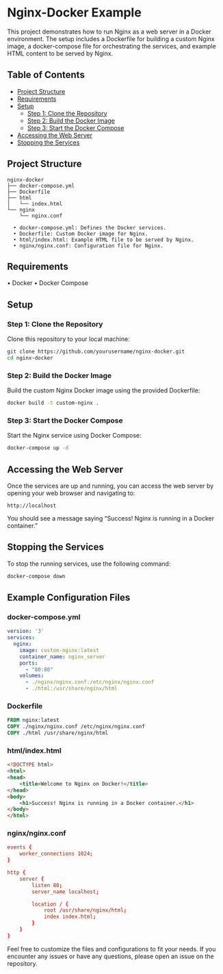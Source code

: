 
# Nginx-Docker Example

This project demonstrates how to run Nginx as a web server in a Docker environment. The setup includes a Dockerfile for building a custom Nginx image, a docker-compose file for orchestrating the services, and example HTML content to be served by Nginx.

## Table of Contents

- [Project Structure](#project-structure)
- [Requirements](#requirements)
- [Setup](#setup)
  - [Step 1: Clone the Repository](#step-1-clone-the-repository)
  - [Step 2: Build the Docker Image](#step-2-build-the-docker-image)
  - [Step 3: Start the Docker Compose](#step-3-start-the-docker-compose)
- [Accessing the Web Server](#accessing-the-web-server)
- [Stopping the Services](#stopping-the-services)

## Project Structure

```plaintext
nginx-docker
├── docker-compose.yml
├── Dockerfile
├── html
│   └── index.html
└── nginx
    └── nginx.conf

  • docker-compose.yml: Defines the Docker services.
  • Dockerfile: Custom Docker image for Nginx.
  • html/index.html: Example HTML file to be served by Nginx.
  • nginx/nginx.conf: Configuration file for Nginx.
```

## Requirements

  • Docker
  • Docker Compose

## Setup

### Step 1: Clone the Repository

Clone this repository to your local machine:

```sh
git clone https://github.com/yourusername/nginx-docker.git
cd nginx-docker
```

### Step 2: Build the Docker Image

Build the custom Nginx Docker image using the provided Dockerfile:

```sh
docker build -t custom-nginx .
```

### Step 3: Start the Docker Compose

Start the Nginx service using Docker Compose:

```sh
docker-compose up -d
```

## Accessing the Web Server

Once the services are up and running, you can access the web server by opening your web browser and navigating to:

```plaintext
http://localhost
```

You should see a message saying “Success! Nginx is running in a Docker container.”

## Stopping the Services

To stop the running services, use the following command:

```sh
docker-compose down
```

## Example Configuration Files

### docker-compose.yml

```yaml
version: '3'
services:
  nginx:
    image: custom-nginx:latest
    container_name: nginx_server
    ports:
      - "80:80"
    volumes:
      - ./nginx/nginx.conf:/etc/nginx/nginx.conf
      - ./html:/usr/share/nginx/html
```

### Dockerfile

```Dockerfile
FROM nginx:latest
COPY ./nginx/nginx.conf /etc/nginx/nginx.conf
COPY ./html /usr/share/nginx/html
```

### html/index.html

```html
<!DOCTYPE html>
<html>
<head>
    <title>Welcome to Nginx on Docker!</title>
</head>
<body>
    <h1>Success! Nginx is running in a Docker container.</h1>
</body>
</html>
```

### nginx/nginx.conf

```conf
events {
    worker_connections 1024;
}

http {
    server {
        listen 80;
        server_name localhost;

        location / {
            root /usr/share/nginx/html;
            index index.html;
        }
    }
}
```

Feel free to customize the files and configurations to fit your needs. If you encounter any issues or have any questions, please open an issue on the repository.
